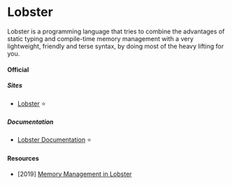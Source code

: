 # Lobster

Lobster is a programming language that tries to combine the advantages of static typing and compile-time memory management with a very lightweight, friendly and terse syntax, by doing most of the heavy lifting for you.

#### Official

##### Sites
- [Lobster](https://strlen.com/lobster) ⭐

##### Documentation
- [Lobster Documentation](https://aardappel.github.io/lobster/README_FIRST.html) ⭐

#### Resources
- \[2019\] [Memory Management in Lobster](https://aardappel.github.io/lobster/memory_management.html)
